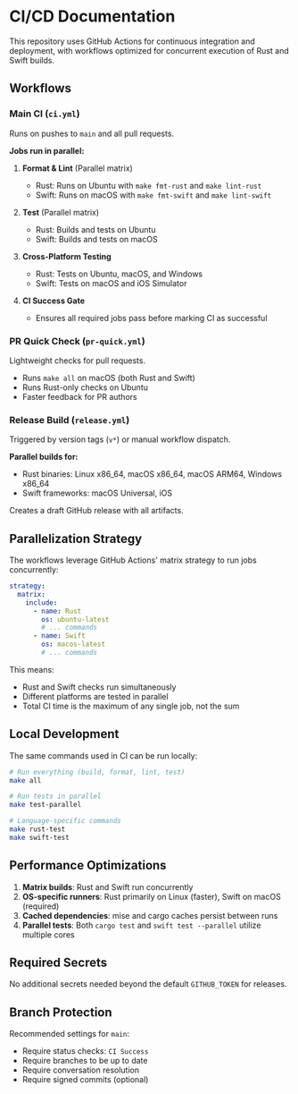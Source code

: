# CI/CD Documentation

This repository uses GitHub Actions for continuous integration and deployment, with workflows optimized for concurrent execution of Rust and Swift builds.

## Workflows

### Main CI (`ci.yml`)
Runs on pushes to `main` and all pull requests.

**Jobs run in parallel:**

1. **Format & Lint** (Parallel matrix)
   - Rust: Runs on Ubuntu with `make fmt-rust` and `make lint-rust`
   - Swift: Runs on macOS with `make fmt-swift` and `make lint-swift`

2. **Test** (Parallel matrix)
   - Rust: Builds and tests on Ubuntu
   - Swift: Builds and tests on macOS

3. **Cross-Platform Testing**
   - Rust: Tests on Ubuntu, macOS, and Windows
   - Swift: Tests on macOS and iOS Simulator

4. **CI Success Gate**
   - Ensures all required jobs pass before marking CI as successful

### PR Quick Check (`pr-quick.yml`)
Lightweight checks for pull requests.

- Runs `make all` on macOS (both Rust and Swift)
- Runs Rust-only checks on Ubuntu
- Faster feedback for PR authors

### Release Build (`release.yml`)
Triggered by version tags (`v*`) or manual workflow dispatch.

**Parallel builds for:**
- Rust binaries: Linux x86_64, macOS x86_64, macOS ARM64, Windows x86_64
- Swift frameworks: macOS Universal, iOS

Creates a draft GitHub release with all artifacts.

## Parallelization Strategy

The workflows leverage GitHub Actions' matrix strategy to run jobs concurrently:

```yaml
strategy:
  matrix:
    include:
      - name: Rust
        os: ubuntu-latest
        # ... commands
      - name: Swift
        os: macos-latest
        # ... commands
```

This means:
- Rust and Swift checks run simultaneously
- Different platforms are tested in parallel
- Total CI time is the maximum of any single job, not the sum

## Local Development

The same commands used in CI can be run locally:

```bash
# Run everything (build, format, lint, test)
make all

# Run tests in parallel
make test-parallel

# Language-specific commands
make rust-test
make swift-test
```

## Performance Optimizations

1. **Matrix builds**: Rust and Swift run concurrently
2. **OS-specific runners**: Rust primarily on Linux (faster), Swift on macOS (required)
3. **Cached dependencies**: mise and cargo caches persist between runs
4. **Parallel tests**: Both `cargo test` and `swift test --parallel` utilize multiple cores

## Required Secrets

No additional secrets needed beyond the default `GITHUB_TOKEN` for releases.

## Branch Protection

Recommended settings for `main`:
- Require status checks: `CI Success`
- Require branches to be up to date
- Require conversation resolution
- Require signed commits (optional)